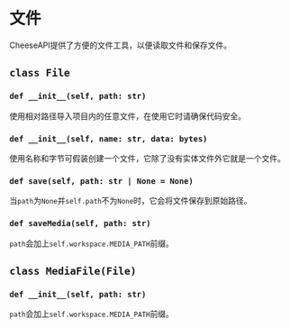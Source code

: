 # **文件**

CheeseAPI提供了方便的文件工具，以便读取文件和保存文件。

## **`class File`**

### **`def __init__(self, path: str)`**

使用相对路径导入项目内的任意文件，在使用它时请确保代码安全。

### **`def __init__(self, name: str, data: bytes)`**

使用名称和字节可假装创建一个文件，它除了没有实体文件外它就是一个文件。

### **`def save(self, path: str | None = None)`**

当`path`为`None`并`self.path`不为`None`时，它会将文件保存到原始路径。

### **`def saveMedia(self, path: str)`**

`path`会加上`self.workspace.MEDIA_PATH`前缀。

## **`class MediaFile(File)`**

### **`def __init__(self, path: str)`**

`path`会加上`self.workspace.MEDIA_PATH`前缀。
